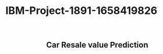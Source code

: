 # IBM-Project-1891-1658419826
<br>
<div align="center">
  <h2 align="center">Car Resale value Prediction</h2>
</div>
